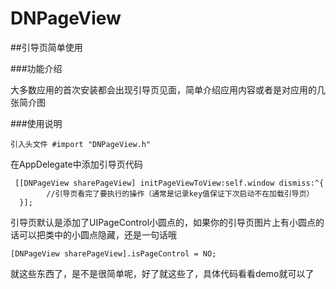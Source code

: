 # DNPageView

##引导页简单使用

###功能介绍

大多数应用的首次安装都会出现引导页见面，简单介绍应用内容或者是对应用的几张简介图


###使用说明

    引入头文件 #import "DNPageView.h"
    
在AppDelegate中添加引导页代码

     [[DNPageView sharePageView] initPageViewToView:self.window dismiss:^{
            //引导页看完了要执行的操作（通常是记录key值保证下次启动不在加载引导页）
      }];
      
引导页默认是添加了UIPageControl小圆点的，如果你的引导页图片上有小圆点的话可以把类中的小圆点隐藏，还是一句话哦

    [DNPageView sharePageView].isPageControl = NO;

就这些东西了，是不是很简单呢，好了就这些了，具体代码看看demo就可以了

